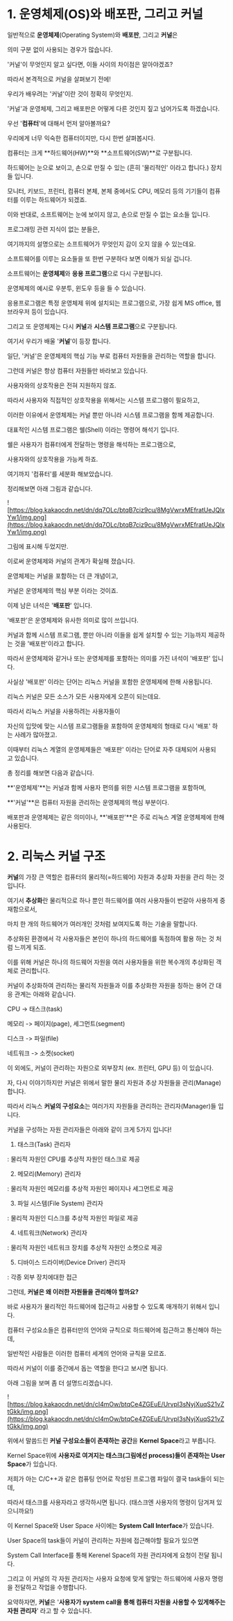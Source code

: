 # 1. 운영체제(OS)와 배포판, 그리고 커널

일반적으로 **운영체제**(Operating System)와 **배포판**, 그리고 **커널**은

의미 구분 없이 사용되는 경우가 많습니다.

'커널'이 무엇인지 알고 싶다면, 이들 사이의 차이점은 알아야겠죠?

따라서 본격적으로 커널을 살펴보기 전에!

우리가 배우려는 '커널'이란 것이 정확히 무엇인지.

'커널'과 운영체제, 그리고 배포판은 어떻게 다른 것인지 짚고 넘어가도록 하겠습니다.

우선 '**컴퓨터**'에 대해서 먼저 알아볼까요?

우리에게 너무 익숙한 컴퓨터이지만, 다시 한번 살펴봅시다.

컴퓨터는 크게 **하드웨어(HW)**와 **소프트웨어(SW)**로 구분됩니다.

하드웨어는 눈으로 보이고, 손으로 만질 수 있는 (흔히 '물리적인' 이라고 합니다.) 장치들 입니다.

모니터, 키보드, 프린터, 컴퓨터 본체, 본체 중에서도 CPU, 메모리 등의 기기들이 컴퓨터를 이루는 하드웨어가 되겠죠.

이와 반대로, 소프트웨어는 눈에 보이지 않고, 손으로 만질 수 없는 요소들 입니다.

프로그래밍 관련 지식이 없는 분들은,

여기까지의 설명으로는 소프트웨어가 무엇인지 감이 오지 않을 수 있는데요.

소프트웨어를 이루는 요소들을 또 한번 구분하다 보면 이해가 되실 겁니다.

소프트웨어는 **운영체제**와 **응용 프로그램**으로 다시 구분됩니다.

운영체제의 예시로 우분투, 윈도우 등을 들 수 있습니다.

응용프로그램은 특정 운영체제 위에 설치되는 프로그램으로, 가장 쉽게 MS office, 웹브라우저 등이 있습니다.

그리고 또 운영체제는 다시 **커널**과 **시스템 프로그램**으로 구분됩니다.

여기서 우리가 배울 '**커널**'이 등장 합니다.

일단, '커널'은 운영체제의 핵심 기능 부로 컴퓨터 자원들을 관리하는 역할을 합니다.

그런데 커널은 항상 컴퓨터 자원들만 바라보고 있습니다.

사용자와의 상호작용은 전혀 지원하지 않죠.

따라서 사용자와 직접적인 상호작용을 위해서는 시스템 프로그램이 필요하고,

이러한 이유에서 운영체제는 커널 뿐만 아니라 시스템 프로그램을 함께 제공합니다.

대표적인 시스템 프로그램은 쉘(Shell) 이라는 명령어 해석기 입니다.

쉘은 사용자가 컴퓨터에게 전달하는 명령을 해석하는 프로그램으로,

사용자와의 상호작용을 가능케 하죠.

여기까지 '컴퓨터'를 세분화 해보았습니다.

정리해보면 아래 그림과 같습니다.

![https://blog.kakaocdn.net/dn/dq7OLc/btqB7ciz9cu/8MgVwrxMEfratUeJQlxYw1/img.png](https://blog.kakaocdn.net/dn/dq7OLc/btqB7ciz9cu/8MgVwrxMEfratUeJQlxYw1/img.png)

그림에 표시해 두었지만.

이로써 운영체제와 커널의 관계가 확실해 졌습니다.

운영체제는 커널을 포함하는 더 큰 개념이고,

커널은 운영체제의 핵심 부분 이라는 것이죠.

이제 남은 녀석은 '**배포판**' 입니다.

'배포판'은 운영체제와 유사한 의미로 많이 쓰입니다.

커널과 함께 시스템 프로그램, 뿐만 아니라 이들을 쉽게 설치할 수 있는 기능까지 제공하는 것을 '배포판'이라고 합니다.

따라서 운영체제와 같거나 또는 운영체제를 포함하는 의미를 가진 녀석이 '배포판' 입니다.

사실상 '배포판' 이라는 단어는 리눅스 커널을 포함한 운영체제에 한해 사용됩니다.

리눅스 커널은 모든 소스가 모든 사용자에게 오픈이 되는데요.

따라서 리눅스 커널을 사용하려는 사용자들이

자신의 입맛에 맞는 시스템 프로그램들을 포함하여 운영체제의 형태로 다시 '배포' 하는 사례가 많아졌고.

이때부터 리눅스 계열의 운영체제들은 '배포판' 이라는 단어로 자주 대체되어 사용되고 있습니다.

총 정리를 해보면 다음과 같습니다.

**'운영체제'**는 커널과 함께 사용자 편의를 위한 시스템 프로그램을 포함하며,

**'커널'**은 컴퓨터 자원을 관리하는 운영체제의 핵심 부분이다.

배포판과 운영체제는 같은 의미이나, **'배포판'**은 주로 리눅스 계열 운영체제에 한해 사용된다.

# 2. 리눅스 커널 구조

**커널**의 가장 큰 역할은 컴퓨터의 물리적(=하드웨어) 자원과 추상화 자원을 관리 하는 것 입니다.

여기서 **추상화**란 물리적으로 하나 뿐인 하드웨어를 여러 사용자들이 번갈아 사용하게 중재함으로서,

마치 한 개의 하드웨어가 여러개인 것처럼 보여지도록 하는 기술을 말합니다.

추상화된 환경에서 각 사용자들은 본인이 하나의 하드웨어를 독점하여 활용 하는 것 처럼 느끼게 되죠.

이를 위해 커널은 하나의 하드웨어 자원을 여러 사용자들을 위한 복수개의 추상화된 객체로 관리합니다.

커널이 추상화하여 관리하는 물리적 자원들과 이를 추상화한 자원을 칭하는 용어 간 대응 관계는 아래와 같습니다.

CPU -> 태스크(task)

메모리 -> 페이지(page), 세그먼트(segment)

디스크 -> 파일(file)

네트워크 -> 소켓(socket)

이 외에도, 커널이 관리하는 자원으로 외부장치 (ex. 프린터, GPU 등) 이 있습니다.

자, 다시 이야기하지만 커널은 위에서 말한 물리 자원과 추상 자원들을 관리(Manage) 합니다.

따라서 리눅스 **커널의 구성요소**는 여러가지 자원들을 관리하는 관리자(Manager)들 입니다.

커널을 구성하는 자원 관리자들은 아래와 같이 크게 5가지 입니다!

1.  태스크(Task) 관리자

: 물리적 자원인 CPU를 추상적 자원인 태스크로 제공

2.  메모리(Memory) 관리자

: 물리적 자원인 메모리를 추상적 자원인 페이지나 세그먼트로 제공

3.  파일 시스템(File System) 관리자

: 물리적 자원인 디스크를 추상적 자원인 파일로 제공

4.  네트워크(Network) 관리자

: 물리적 자원인 네트워크 장치를 추상적 자원인 소켓으로 제공

5.  디바이스 드라이버(Device Driver) 관리자

: 각종 외부 장치에대한 접근

그런데, **커널은 왜 이러한 자원들을 관리해야 할까요?**

바로 사용자가 물리적인 하드웨어에 접근하고 사용할 수 있도록 매개하기 위해서 입니다.

컴퓨터 구성요소들은 컴퓨터만의 언어와 규칙으로 하드웨어에 접근하고 통신해야 하는데,

일반적인 사람들은 이러한 컴퓨터 세계의 언어와 규칙을 모르죠.

따라서 커널이 이를 중간에서 돕는 역할을 한다고 보시면 됩니다.

아래 그림을 보며 좀 더 설명드리겠습니다.

![https://blog.kakaocdn.net/dn/cI4mOw/btqCe4ZGEuE/UrvpI3sNyjXuqS21vZtGkk/img.png](https://blog.kakaocdn.net/dn/cI4mOw/btqCe4ZGEuE/UrvpI3sNyjXuqS21vZtGkk/img.png)

위에서 말씀드린 **커널 구성요소들이 존재하는 공간**을 **Kernel Space**라고 부릅니다.

Kernel Space위에 **사용자로 여겨지는 태스크(그림에선 process)들이 존재하는 User Space**가 있습니다.

저희가 아는 C/C++과 같은 컴퓨팅 언어로 작성된 프로그램 파일이 결국 task들이 되는데,

따라서 태스크를 사용자라고 생각하시면 됩니다. (태스크엔 사용자의 명령이 담겨져 있으니까요!)

이 Kernel Space와 User Space 사이에는 **System Call Interface**가 있습니다.

User Space의 task들이 커널이 관리하는 자원에 접근해야할 필요가 있으면

System Call Interface를 통해 Kerenel Space의 자원 관리자에게 요청이 전달 됩니다.

그리고 이 커널의 각 자원 관리자는 사용자 요청에 맞게 알맞는 하드웨어에 사용자 명령을 전달하고 작업을 수행합니다.

요약하자면, **커널**은 '**사용자가 system call을 통해 컴퓨터 자원을 사용할 수 있게해주는 자원 관리자**' 라고 할 수 있습니다.
